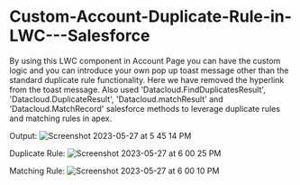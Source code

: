 # Custom-Account-Duplicate-Rule-in-LWC---Salesforce

By using this LWC component in Account Page you can have the custom logic and you can introduce your own pop up toast message other than the standard duplicate rule functionality. Here we have removed the hyperlink from the toast message. Also used 'Datacloud.FindDuplicatesResult', 'Datacloud.DuplicateResult', 'Datacloud.matchResult' and 'Datacloud.MatchRecord' salesforce methods to leverage duplicate rules and matching rules in apex.

Output:
![Screenshot 2023-05-27 at 5 45 14 PM](https://github.com/SourabhNaik24/Custom-Contact-Duplicate-Rule-in-LWC---Salesforce/assets/43684440/da892423-b20c-4d6c-84ee-296c3ddcbcab)

Duplicate Rule:
![Screenshot 2023-05-27 at 6 00 25 PM](https://github.com/SourabhNaik24/Custom-Account-Duplicate-Rule-in-LWC---Salesforce/assets/43684440/c7c221a4-3d84-4959-b2b4-0cdb5f118ffb)

Matching Rule:
![Screenshot 2023-05-27 at 6 00 10 PM](https://github.com/SourabhNaik24/Custom-Account-Duplicate-Rule-in-LWC---Salesforce/assets/43684440/b9b6d474-dcc9-43b6-8c26-6de7b67b774a)

